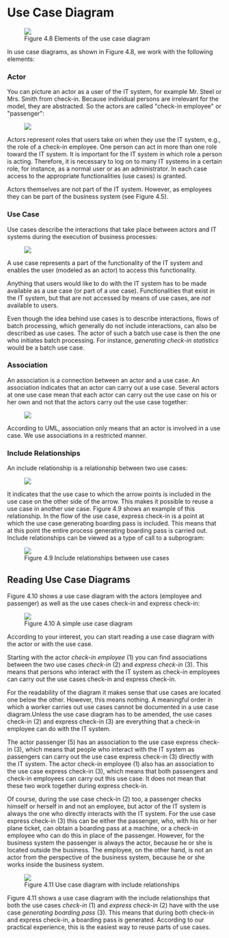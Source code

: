 # Use Case Diagram

<figure class="image">
<img src="/files/sm/images/uml/img_91.jpg" />
<figcaption>Figure 4.8 Elements of the use case diagram</figcaption>
</figure>

In use case diagrams, as shown in Figure 4.8, we work with the following
elements:

### Actor

You can picture an actor as a user of the IT system, for example Mr.
Steel or Mrs. Smith from check-in. Because individual persons are
irrelevant for the model, they are abstracted. So the actors are called
"check-in employee" or "passenger":

<figure class="image">
<img src="/files/sm/images/uml/img_92.jpg" />
</figure>

Actors represent roles that users take on when they use the IT system,
e.g., the role of a check-in employee. One person can act in more than
one role toward the IT system. It is important for the IT system in
which role a person is acting. Therefore, it is necessary to log on to
many IT systems in a certain role, for instance, as a normal user or as
an administrator. In each case access to the appropriate functionalities
(use cases) is granted.

Actors themselves are not part of the IT system. However, as employees
they can be part of the business system (see Figure 4.5).

### Use Case

Use cases describe the interactions that take place between actors and
IT systems during the execution of business processes:

<figure class="image">
<img src="/files/sm/images/uml/img_93.jpg" />
</figure>

A use case represents a part of the functionality of the IT system and
enables the user (modeled as an actor) to access this functionality.

Anything that users would like to do with the IT system has to be made
available as a use case (or part of a use case). Functionalities that
exist in the IT system, but that are not accessed by means of use cases,
are *not* available to users.

Even though the idea behind use cases is to describe interactions, flows
of batch processing, which generally do not include interactions, can
also be described as use cases. The actor of such a batch use case is
then the one who initiates batch processing. For instance, *generating
check-in statistics* would be a batch use case.

### Association

An association is a connection between an actor and a use case. An
association indicates that an actor can carry out a use case. Several
actors at one use case mean that each actor can carry out the use case
on his or her own and not that the actors carry out the use case
together:

<figure class="image">
<img src="/files/sm/images/uml/img_94.jpg" />
</figure>

According to UML, association only means that an actor is involved in a
use case. We use associations in a restricted manner.

### Include Relationships

An include relationship is a relationship between two use cases:

<figure class="image">
<img src="/files/sm/images/uml/img_95.jpg" />
</figure>

It indicates that the use case to which the arrow points is included in
the use case on the other side of the arrow. This makes it possible to
reuse a use case in another use case. Figure 4.9 shows an example of
this relationship. In the flow of the use case, express check-in is a
point at which the use case generating boarding pass is included. This
means that at this point the entire process generating boarding pass is
carried out. Include relationships can be viewed as a type of call to a
subprogram:

<figure class="image">
<img src="/files/sm/images/uml/img_96.jpg" />
<figcaption>Figure 4.9 Include relationships between use
cases</figcaption>
</figure>

## Reading Use Case Diagrams

Figure 4.10 shows a use case diagram with the actors (employee and
passenger) as well as the use cases check-in and express check-in:

<figure class="image">
<img src="/files/sm/images/uml/img_97.jpg" />
<figcaption>Figure 4.10 A simple use case diagram</figcaption>
</figure>

According to your interest, you can start reading a use case diagram
with the actor or with the use case.

Starting with the actor *check-in employee* (1) you can find
associations between the two use cases *check-in* (2) and *express
check-in* (3). This means that persons who interact with the IT system
as check-in employees can carry out the use cases check-in and express
check-in.

For the readability of the diagram it makes sense that use cases are
located one below the other. However, this means nothing. A meaningful
order in which a worker carries out use cases cannot be documented in a
use case diagram.Unless the use case diagram has to be amended, the use
cases check-in (2) and express check-in (3) are everything that a
check-in employee can do with the IT system.

The actor passenger (5) has an association to the use case express
check-in (3), which means that people who interact with the IT system as
passengers can carry out the use case express check-in (3) directly with
the IT system. The actor check-in employee (1) also has an association
to the use case express check-in (3), which means that both passengers
and check-in employees can carry out this use case. It does not mean
that these two work together during express check-in.

Of course, during the use case check-in (2) too, a passenger checks
himself or herself in and not an employee, but actor of the IT system is
always the one who directly interacts with the IT system. For the use
case express check-in (3) this can be either the passenger, who, with
his or her plane ticket, can obtain a boarding pass at a machine, or a
check-in employee who can do this in place of the passenger. However,
for the business system the passenger is always the actor, because he or
she is located outside the business. The employee, on the other hand, is
not an actor from the perspective of the business system, because he or
she works inside the business system.

<figure class="image">
<img src="/files/sm/images/uml/img_98.jpg" />
<figcaption>Figure 4.11 Use case diagram with include
relationships</figcaption>
</figure>

Figure 4.11 shows a use case diagram with the include relationships that
both the use cases *check-in* (1) and *express check-in* (2) have with
the use case *generating boarding pass* (3). This means that during both
check-in and express check-in, a boarding pass is generated. According
to our practical experience, this is the easiest way to reuse parts of
use cases.
